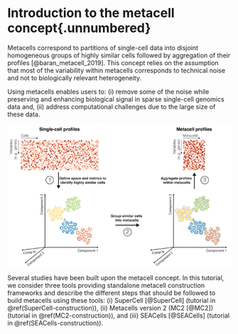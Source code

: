 # Introduction to the metacell concept{.unnumbered}

Metacells correspond to partitions of single-cell data into disjoint homogeneous groups of highly similar cells followed by aggregation of their profiles [@baran_metacell_2019]. 
This concept relies on the assumption that most of the variability within metacells corresponds to technical noise and not to biologically relevant heterogeneity. 

Using metacells enables users to: (i) remove some of the noise while preserving and enhancing biological signal in sparse single-cell genomics data and,
(ii) address computational challenges due to the large size of these data. 

![The metacell concept.](../images/figure1.png)

Several studies have been built upon the metacell concept. In this tutorial, we consider three tools providing standalone metacell construction frameworks and
describe the different steps that should be followed to build metacells using these tools: 
(i) SuperCell [@SuperCell] (tutorial in \@ref(SuperCell-construction)), (ii) Metacells version 2 (MC2 [@MC2]) (tutorial in \@ref(MC2-construction)), and (iii) SEACells [@SEACells] (tutorial in \@ref(SEACells-construction)).
